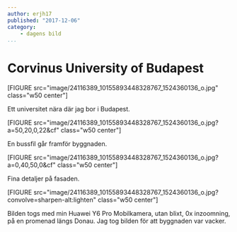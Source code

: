 ```yaml
---
author: erjh17
published: "2017-12-06"
category:
    - dagens bild
...
```

Corvinus University of Budapest
==================================

[FIGURE src="image/24116389_10155893448328767_1524360136_o.jpg" class="w50 center"]

Ett universitet nära där jag bor i Budapest.

[FIGURE src="image/24116389_10155893448328767_1524360136_o.jpg?a=50,20,0,22&cf" class="w50 center"]

En bussfil går framför byggnaden.

[FIGURE src="image/24116389_10155893448328767_1524360136_o.jpg?a=0,40,50,0&cf" class="w50 center"]

Fina detaljer på fasaden.

[FIGURE src="image/24116389_10155893448328767_1524360136_o.jpg?convolve=sharpen-alt:lighten" class="w50 center"]

Bilden togs med min Huawei Y6 Pro Mobilkamera, utan blixt, 0x inzoomning, på en promenad längs Donau. Jag tog bilden för att byggnaden var vacker.
